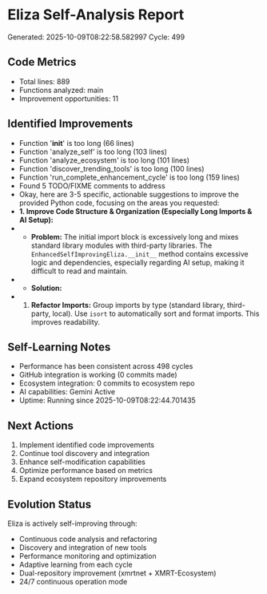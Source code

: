 # Eliza Self-Analysis Report
Generated: 2025-10-09T08:22:58.582997
Cycle: 499

## Code Metrics
- Total lines: 889
- Functions analyzed: main
- Improvement opportunities: 11

## Identified Improvements
- Function '__init__' is too long (66 lines)
- Function 'analyze_self' is too long (103 lines)
- Function 'analyze_ecosystem' is too long (101 lines)
- Function 'discover_trending_tools' is too long (100 lines)
- Function 'run_complete_enhancement_cycle' is too long (159 lines)
- Found 5 TODO/FIXME comments to address
- Okay, here are 3-5 specific, actionable suggestions to improve the provided Python code, focusing on the areas you requested:
- **1.  Improve Code Structure & Organization (Especially Long Imports & AI Setup):**
- *   **Problem:** The initial import block is excessively long and mixes standard library modules with third-party libraries. The `EnhancedSelfImprovingEliza.__init__` method contains excessive logic and dependencies, especially regarding AI setup, making it difficult to read and maintain.
- *   **Solution:**
- 1.  **Refactor Imports:** Group imports by type (standard library, third-party, local).  Use `isort` to automatically sort and format imports. This improves readability.

## Self-Learning Notes
- Performance has been consistent across 498 cycles
- GitHub integration is working (0 commits made)
- Ecosystem integration: 0 commits to ecosystem repo
- AI capabilities: Gemini Active
- Uptime: Running since 2025-10-09T08:22:44.701435

## Next Actions
1. Implement identified code improvements
2. Continue tool discovery and integration
3. Enhance self-modification capabilities
4. Optimize performance based on metrics
5. Expand ecosystem repository improvements

## Evolution Status
Eliza is actively self-improving through:
- Continuous code analysis and refactoring
- Discovery and integration of new tools
- Performance monitoring and optimization
- Adaptive learning from each cycle
- Dual-repository improvement (xmrtnet + XMRT-Ecosystem)
- 24/7 continuous operation mode
